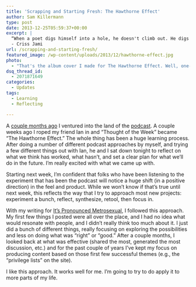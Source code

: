 ```yaml
---
title: 'Scrapping and Starting Fresh: The Hawthorne Effect'
author: Sam Killermann
type: post
date: 2013-12-25T05:59:37+00:00
excerpt: |
  “When a poet digs himself into a hole, he doesn't climb out. He digs deeper, enjoys the scenery, and comes out the other side enlightened.”
  - Criss Jami
url: /scrapping-and-starting-fresh/
featured_image: /wp-content/uploads/2013/12/hawthorne-effect.jpg
photo:
  - "That's the album cover I made for The Hawthorne Effect. Well, one-third of it."
dsq_thread_id:
  - 2071871649
categories:
  - Updates
tags:
  - Learning
  - Reflecting

---
```

A [couple months ago][1] I ventured into the land of the <a href="http://samkillermann.wpengine.com/category/voice/" target="_blank">podcast</a>. A couple weeks ago I roped my friend Ian in and &#8220;Thought of the Week&#8221; became &#8220;The Hawthorne Effect.&#8221; The whole thing has been a huge learning process. After doing a number of different podcast approaches by myself, and trying a few different things out with Ian, he and I sat down tonight to reflect on what we think has worked, what hasn&#8217;t, and set a clear plan for what we&#8217;ll do in the future. I&#8217;m really excited with what we came up with.

Starting next week, I&#8217;m confident that folks who have been listening to the experiment that has been the podcast will notice a huge shift (in a positive direction) in the feel and product. While we won&#8217;t know if that&#8217;s true until next week, this reflects the way that I try to approach most new projects: experiment a bunch, reflect, synthesize, retool, then focus in.

With my writing for <a href="http://itspronouncedmetrosexual.com" target="_blank">It&#8217;s Pronounced Metrosexual</a>, I followed this approach. My first few things I posted were all over the place, and I had no idea what would resonate with people, and I didn&#8217;t really think too much about it. I just did a bunch of different things, really focusing on exploring the possibilities and less on doing what was &#8220;right&#8221; or &#8220;good.&#8221; After a couple months, I looked back at what was effective (shared the most, generated the most discussion, etc.) and for the past couple of years I&#8217;ve kept my focus on producing content based on those first few successful themes (e.g., the &#8220;privilege lists&#8221; on the site).

I like this approach. It works well for me. I&#8217;m going to try to do apply it to more parts of my life.

 [1]: http://samkillermann.wpengine.com/hiding-behind-a-keyboard/ "Hiding Behind a Keyboard: The Terror of the Unknown"